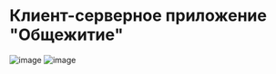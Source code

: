 # Клиент-серверное приложение "Общежитие"

![image](https://user-images.githubusercontent.com/58532843/135732816-f9b8a7d8-e45d-48b5-bd66-39f79dd6c761.png)
![image](https://user-images.githubusercontent.com/58532843/135732825-6510387d-4814-4392-851e-d3b42e6123d1.png)

